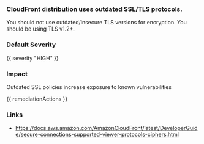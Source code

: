 
### CloudFront distribution uses outdated SSL/TLS protocols.

You should not use outdated/insecure TLS versions for encryption. You should be using TLS v1.2+.

### Default Severity
{{ severity "HIGH" }}

### Impact
Outdated SSL policies increase exposure to known vulnerabilities

<!-- DO NOT CHANGE -->
{{ remediationActions }}

### Links
- https://docs.aws.amazon.com/AmazonCloudFront/latest/DeveloperGuide/secure-connections-supported-viewer-protocols-ciphers.html
        